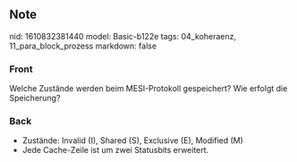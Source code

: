 ## Note
nid: 1610832381440
model: Basic-b122e
tags: 04_koheraenz, 11_para_block_prozess
markdown: false

### Front
Welche Zustände werden beim MESI-Protokoll gespeichert? Wie erfolgt die Speicherung?

### Back
<div>
  <ul>
    <li>
      <div>
        Zustände: Invalid (I), Shared (S), Exclusive (E), Modified
        (M)
      </div>
    <li>
      <div>
        Jede Cache-Zeile ist um zwei Statusbits erweitert.
      </div>
  </ul>
</div>
